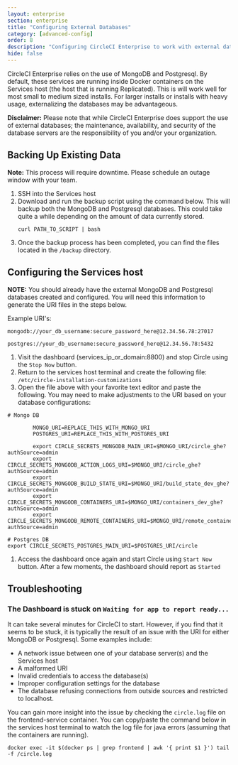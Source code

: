 ```yaml
---
layout: enterprise
section: enterprise
title: "Configuring External Databases"
category: [advanced-config]
order: 8
description: "Configuring CircleCI Enterprise to work with external databases."
hide: false
---
```


CircleCI Enterprise relies on the use of MongoDB and Postgresql. By default, these services are running inside Docker containers on the Services host (the host that is running Replicated). This is will work well for most small to medium sized installs. For larger installs or installs with heavy usage, externalizing the databases may be advantageous.

**Disclaimer:**  Please note that while CircleCI Enterprise does support the use of external databases; the maintenance, availability, and security of the database servers are the responsibility of you and/or your organization.

## Backing Up Existing Data
**Note:** This process will require downtime.  Please schedule an outage window with your team.    

1. SSH into the Services host  
1. Download and run the backup script using the command below.  This will backup both the MongoDB and Postgresql databases.  This could take quite a while depending on the amount of data currently stored.
   ```shell
   curl PATH_TO_SCRIPT | bash
   ```
1. Once the backup process has been completed, you can find the files located in the `/backup` directory.

## Configuring the Services host
**NOTE:** You should already have the external MongoDB and Postgresql databases created and configured.  You will need this information to generate the URI files in the steps below.

Example URI's:
```
mongodb://your_db_username:secure_password_here@12.34.56.78:27017

postgres://your_db_username:secure_password_here@12.34.56.78:5432
```

1. Visit the dashboard (services_ip_or_domain:8800) and stop Circle using the `Stop Now` button.
1. Return to the services host terminal and create the following file: `/etc/circle-installation-customizations`
1. Open the file above with your favorite text editor and paste the following.  You may need to make adjustments to the URI based on your database configurations:
```
# Mongo DB

        MONGO_URI=REPLACE_THIS_WITH_MONGO_URI
        POSTGRES_URI=REPLACE_THIS_WITH_POSTGRES_URI

        export CIRCLE_SECRETS_MONGODB_MAIN_URI=$MONGO_URI/circle_ghe?authSource=admin
        export CIRCLE_SECRETS_MONGODB_ACTION_LOGS_URI=$MONGO_URI/circle_ghe?authSource=admin
        export CIRCLE_SECRETS_MONGODB_BUILD_STATE_URI=$MONGO_URI/build_state_dev_ghe?authSource=admin
        export CIRCLE_SECRETS_MONGODB_CONTAINERS_URI=$MONGO_URI/containers_dev_ghe?authSource=admin
        export CIRCLE_SECRETS_MONGODB_REMOTE_CONTAINERS_URI=$MONGO_URI/remote_containers_dev_ghe?authSource=admin

# Postgres DB
export CIRCLE_SECRETS_POSTGRES_MAIN_URI=$POSTGRES_URI/circle
```
1. Access the dashboard once again and start Circle using `Start Now` button.  After a few moments, the dashboard should report as `Started`

## Troubleshooting

### The Dashboard is stuck on `Waiting for app to report ready...`
It can take several minutes for CircleCI to start.  However, if you find that it seems to be stuck, it is typically the result of an issue with the URI for either MongoDB or Postgresql.  Some examples include:
- A network issue between one of your database server(s) and the Services host
- A malformed URI
- Invalid credentials to access the database(s)
- Improper configuration settings for the database
- The database refusing connections from outside sources and restricted to localhost.

You can gain more insight into the issue by checking the `circle.log` file on the frontend-service container.  You can copy/paste the command below in the services host terminal to watch the log file for java errors (assuming that the containers are running).

```
docker exec -it $(docker ps | grep frontend | awk '{ print $1 }') tail -f /circle.log
```

